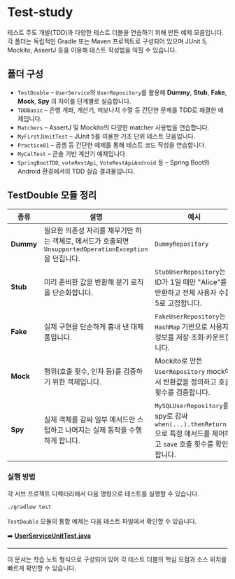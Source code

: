 # Test-study

테스트 주도 개발(TDD)과 다양한 테스트 더블을 연습하기 위해 만든 예제 모음입니다. 각 폴더는 독립적인 Gradle 또는 Maven 프로젝트로 구성되어 있으며 JUnit 5, Mockito, AssertJ 등을 이용해 테스트 작성법을 익힐 수 있습니다.

## 폴더 구성
- `TestDouble` – `UserService`와 `UserRepository`를 활용해 **Dummy**, **Stub**, **Fake**, **Mock**, **Spy** 의 차이를 단계별로 실습합니다.
- `TDDBasic` – 은행 계좌, 계산기, 피보나치 수열 등 간단한 문제를 TDD로 해결한 예제입니다.
- `Matchers` – AssertJ 및 Mockito의 다양한 matcher 사용법을 연습합니다.
- `MyFirstJUnitTest` – JUnit 5를 이용한 기초 단위 테스트 모음입니다.
- `Practice01` – 곱셈 등 간단한 예제를 통해 테스트 코드 작성을 연습합니다.
- `MyCalTest` – 콘솔 기반 계산기 예제입니다.
- `SpringBootTDD`, `voteRestApi`, `VoteRestApiAndroid` 등 – Spring Boot와 Android 환경에서의 TDD 실습 결과물입니다.

## TestDouble 모듈 정리

| 종류 | 설명 | 예시 |
| --- | --- | --- |
| **Dummy** | 필요한 의존성 자리를 채우기만 하는 객체로, 메서드가 호출되면 `UnsupportedOperationException`을 던집니다. | `DummyRepository` |
| **Stub** | 미리 준비한 값을 반환해 분기 로직을 단순화합니다. | `StubUserRepository`는 ID가 1일 때만 "Alice"를 반환하고 전체 사용자 수를 5로 고정합니다. |
| **Fake** | 실제 구현을 단순하게 흉내 낸 대체품입니다. | `FakeUserRepository`는 `HashMap` 기반으로 사용자 정보를 저장·조회·카운트합니다. |
| **Mock** | 행위(호출 횟수, 인자 등)를 검증하기 위한 객체입니다. | Mockito로 만든 `UserRepository` mock에서 반환값을 정의하고 호출 횟수를 검증합니다. |
| **Spy** | 실제 객체를 감싸 일부 메서드만 스텁하고 나머지는 실제 동작을 수행하게 합니다. | `MySQLUserRepository`를 spy로 감싸 `when(...).thenReturn()`으로 특정 메서드를 제어하고 `save` 호출 횟수를 확인합니다. |

### 실행 방법
각 서브 프로젝트 디렉터리에서 다음 명령으로 테스트를 실행할 수 있습니다.

```bash
./gradlew test
```

`TestDouble` 모듈의 통합 예제는 다음 테스트 파일에서 확인할 수 있습니다.

➡️ **[UserServiceUnitTest.java](TestDouble/src/test/java/org/example/integratedTest/UserServiceUnitTest.java)**

---

이 문서는 학습 노트 형식으로 구성되어 있어 각 테스트 더블의 핵심 요점과 소스 위치를 빠르게 확인할 수 있습니다.

